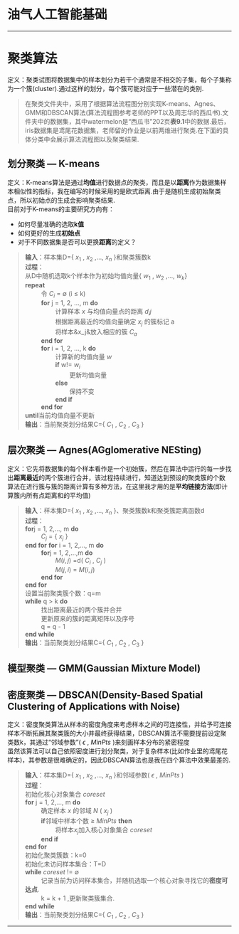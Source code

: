 # 油气人工智能基础<br />
---
# 聚类算法
定义：聚类试图将数据集中的样本划分为若干个通常是不相交的子集，每个子集称为一个簇(cluster).通过这样的划分，每个簇可能对应于一些潜在的类别.<br />
>在聚类文件夹中，采用了根据算法流程图分别实现K-means、Agnes、GMM和DBSCAN算法(算法流程图参考老师的PPT以及周志华的西瓜书).文件夹中的数据集，其中watermelon是“西瓜书”202页**表9.1**中的数据.最后，iris数据集是鸢尾花数据集，老师留的作业是以前两维进行聚类.在下面的具体分类中会展示算法流程图以及聚类结果.
## 划分聚类 — K-means<br />
定义：K-means算法是通过**均值**进行数据点的聚类，而且是以**距离**作为数据集样本相似性的指标，我在编写的时候采用的是欧式距离.由于是随机生成初始聚类点，所以初始点的生成会影响聚类结果.<br />目前对于K-means的主要研究方向有：<br />
- 如何尽量准确的选取**k值**<br />
- 如何更好的生成**初始点**<br />
- 对于不同数据集是否可以更换**距离**的定义？<br />
> **输入**：样本集D={ $x_1$ , $x_2$ ,..., $x_n$ }和聚类簇数k<br />
> **过程**：<br />
> 从D中随机选取k个样本作为初始均值向量{ $w_1$ , $w_2$ ,..., $w_k$}<br />
> **repeat**<br />
> $\qquad$ 令 $C_i$ = $\emptyset$ (i $\leq$ k) <br />
> $\qquad$ **for** j = 1, 2, ..., m **do** <br />
> $\qquad\qquad$  计算样本 $x$ 与均值向量点的距离 $d_ij$ <br />
> $\qquad\qquad$  根据距离最近的均值向量确定 $x_j$ 的簇标记 a <br />
> $\qquad\qquad$  将样本&x_j&放入相应的簇 $C_a$ <br />
> $\qquad$  **end for**<br />
> $\qquad$  **for** i = 1, 2, ..., k **do** <br />
> $\qquad\qquad$  计算新的均值向量 $w$ <br />
> $\qquad\qquad$  **if** w!= $w_i$ <br />
> $\qquad\qquad\qquad$  更新均值向量 <br />
> $\qquad\qquad$  **else** <br />
> $\qquad\qquad\qquad$   保持不变 <br />
> $\qquad\qquad$  **end if** <br />
> $\qquad$ **end for** <br />
> **until**当前均值向量不更新<br />
> **输出**：当前聚类划分结果C={ $C_1$ , $C_2$ , $C_3$ }<br />
## 层次聚类 — Agnes(AGglomerative NESting)<br />
定义：它先将数据集的每个样本看作是一个初始簇，然后在算法中运行的每一步找出**距离最近**的两个簇进行合并，该过程持续进行，知道达到预设的聚类簇的个数<br />
算法在进行簇与簇的距离计算有多种方法，在这里我才用的是**平均链接方法**(即计算簇内所有点距离和的平均值)<br />
> **输入**：样本集D={ $x_1$ , $x_2$ ,..., $x_n$ }、聚类簇数k和聚类簇距离函数d<br />
> **过程**：<br />
> **for**j = 1, 2,..., m **do** <br />
> $\qquad$ $C_j$ = { $x_j$ } <br />
> **end for**
> **for** i = 1, 2,..., m **do** <br />
> $\qquad$ **for**j = 1, 2,...,m **do** <br />
> $\qquad\qquad$ $M(i,j)$ =d( $C_i$ , $C_j$ ) <br />
> $\qquad\qquad$ $M(j,i)$ = $M(i,j)$ <br />
> $\qquad$ **end for** <br />
> **end for** <br />
> 设置当前聚类簇个数：q=m <br />
> **while** q > k **do** <br />
> $\qquad$ 找出距离最近的两个簇并合并 <br />
> $\qquad$ 更新原来的簇的距离矩阵以及序号 <br />
> $\qquad$ q = q - 1 <br />
> **end while** <br />
> **输出**：当前聚类划分结果C={ $C_1$ , $C_2$ , $C_3$ }<br />
## 模型聚类 — GMM(Gaussian Mixture Model)<br />
## 密度聚类 — DBSCAN(Density-Based Spatial Clustering of Applications with Noise)<br />
定义：密度聚类算法从样本的密度角度来考虑样本之间的可连接性，并给予可连接样本不断拓展其聚类簇的大小并最终获得结果，DBSCAN算法不需要提前设定聚类数k，其通过“邻域参数”( $\epsilon$ , $MinPts$ )来刻画样本分布的紧密程度<br />
虽然该算法可以自己依照密度进行划分聚类，对于复杂样本(比如作业里的鸢尾花样本)，其参数是很难确定的，因此DBSCAN算法也是我在四个算法中效果最差的.<br />
> **输入**：样本集D={ $x_1$ , $x_2$ ,..., $x_n$ }和邻域参数( $\epsilon$ , $MinPts$ ) <br />
> **过程**：<br />
> 初始化核心对象集合 $coreset$ <br />
> **for** j = 1, 2,..., m **do** <br />
> $\qquad$ 确定样本 $x$ 的邻域 $N$ ( $x_j$ ) <br />
> $\qquad$ **if**邻域中样本个数 $\geq$ $MinPts$ **then** <br />
> $\qquad\qquad$ 将样本$x_j$加入核心对象集合 $coreset$ <br />
> $\qquad$ **end if** <br />
> **end for** <br />
> 初始化聚类簇数：k=0 <br />
> 初始化未访问样本集合：T=D <br />
> **while** $coreset$ != $\emptyset$ <br />
> $\qquad$ 记录当前为访问样本集合，并随机选取一个核心对象寻找它的**密度可达点**. <br />
> $\qquad$ k = k + 1 ,更新聚类簇集合. <br />
> **end while** <br />
> **输出**：当前聚类划分结果C={ $C_1$ , $C_2$ , $C_3$ }<br />

---
